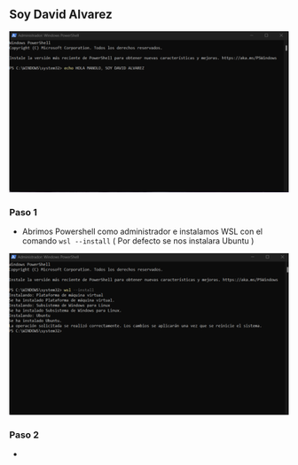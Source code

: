 ## Soy David Alvarez

![Soy david](images/SOYDAVIDCAP1.png)


### Paso 1 
- Abrimos Powershell como administrador e instalamos WSL con el comando  ` wsl --install `  ( Por defecto se nos instalara Ubuntu )
  
 ![Instalacion WSL](images/ubuntuinstalado.png)


### Paso 2 
- 
